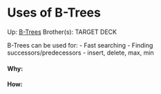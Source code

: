 # Uses of B-Trees

Up: [B-Trees](b-trees)
Brother(s):
TARGET DECK

B-Trees can be used for:
	- Fast searching
	- Finding successors/predecessors
	- insert, delete, max, min





































#### Why:
#### How:









